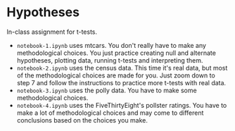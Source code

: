 # Hypotheses

In-class assignment for t-tests.

- `notebook-1.ipynb` uses mtcars. You don't really have to make any methodological choices. You just practice creating null and alternate hypotheses, plotting data, running t-tests and interpreting them. 
- `notebook-2.ipynb` uses the census data. This time it's real data, but most of the methodological choices are made for you. Just zoom down to step 7 and follow the instructions to practice more t-tests with real data.
- `notebook-3.ipynb` uses the polly data. You have to make some methodological choices.
- `notebook-4.ipynb` uses the FiveThirtyEight's pollster ratings. You have to make a lot of methodological choices and may come to different conclusions based on the choices you make.
